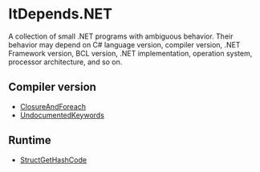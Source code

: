 # ItDepends.NET

A collection of small .NET programs with ambiguous behavior. Their behavior may depend on C# language version, compiler version, .NET Framework version, BCL version, .NET implementation, operation system, processor architecture, and so on.

## Compiler version
* [ClosureAndForeach](ClosureAndForeach)
* [UndocumentedKeywords](UndocumentedKeywords)

## Runtime
* [StructGetHashCode](StructGetHashCode)
